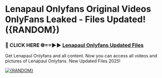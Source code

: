 # Lenapaul Onlyfans Original Videos 0nlyFans Leaked - Files Updated! ({RANDOM})

<h3>🔴 CLICK HERE 🌐==►► <a href="https://betterlinks.top/A2PfLJ" rel="nofollow">Lenapaul Onlyfans Updated Files</a></h3>

Get Lenapaul Onlyfans and all content. Now you can access all videos and pictures of Lenapaul Onlyfans. New Updated Files 2025!

[![{RANDOM}](https://i.imgur.com/ppqm5kG.gif)](https://betterlinks.top/A2PfLJ)